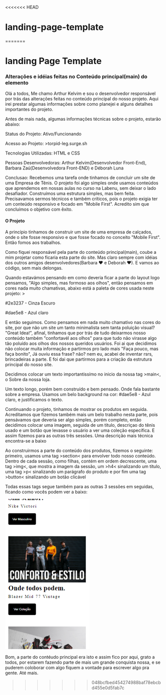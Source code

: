 <<<<<<< HEAD
# landing-page-template
=======
# landing Page Template

<h3>Alterações e idéias feitas no Conteúdo principal(main) do elemento</h3>

<p>Olá a todos, Me chamo Arthur Kelvim e sou o desenvolvedor responsável por trás das alterações feitas no conteúdo principal do nosso projeto. Aqui irei prestar algumas informações sobre como planejei e alguns detalhes importantes do projeto.</p>

<p>Antes de mais nada, algumas informações técnicas sobre o projeto, estarão abaixo:</p>

<p>Status do Projeto: Ativo/Funcionando</p>
<p>Acesso ao Projeto: >torpid-leg.surge.sh</p>
<p>Tecnologias Utilizadas: HTML e CSS</p>
<p>Pessoas Desenvolvedoras: Arthur Kelvim(Desenvolvedor Front-End), Barbara Zaú(Desenvolvedora Front-END) e Déborah Luna</p>
<p>Conclusao: Recebemos uma tarefa onde tinhamos de concluir um site de uma Empresa de Tênis. O projeto foi algo simples onde usamos conteúdos que aprendemos em nossas aulas no curso na Labenu, sem deixar o lado desafiador. Construímos uma estrutura simples, mas bem feita. Precisavamos sermos técnicos e também críticos, pois o projeto exigia ter um conteúdo responsivo e focado em "Mobile First". Acredito sim que concluímos o objetivo com êxito. </p>


<h4>O Projeto</h4>

<p>A princípio tinhamos de construir um site de uma empresa de calçados, onde o site fosse responsivo e que fosse focado no conceito "Mobile First". Então fomos aos trabalhos.</p>
<p>Como fiquei responsável pela parte do conteúdo principal(main), coube a mim projetar como ficaria esta parte do site. Mas claro sempre com idéias dos outros amigos desenvolvedores(Barbara ♥ e Deborah ♥). E vamos ao código, sem mais delongas.</p>

<p>Quando estavámos pensando em como deveria ficar a parte do layout logo pensamos, "Algo simples, mas formoso aos olhos", então pensamos em cores nada muito chamativas, abaixo está a paleta de cores usada neste projeto: ></p>

<p>#2e3237 - Cinza Escuro</p>
<p>#dae5e8 - Azul claro</p>

<p>E então seguimos. Como pensamos em nada muito chamativo nas cores do site, por que não um site um tanto minimalista sem tanta poluição visual? "Great Idea!", afinal, tinhamos que por trás de tudo deixarmos nosso conteúdo também "confortavél aos olhos" para que tudo não virasse algo tão poluído aos olhos dos nossos queridos usuários. Foi ai que decidimos não colocar muita informação e partirmos pro lado mais "Faça pouco, mas faça bonito", Já ouviu essa frase? não? nem eu, acabei de inventar rsrs, brincadeiras a parte. E foi dai que partirmos para a criação da estrutura principal do nosso site.</p>

<p>Decidimos colocar um texto importantissímo no inicio da nossa tag >main<, o Sobre da nossa loja.</p>
<p>Um texto longo, porém bem construído e bem pensado. Onde fala bastante sobre a empresa. Usamos um belo background na cor: #dae5e8 - Azul claro, e justificamos o texto.</p>

<p>Continuando o projeto, tinhamos de mostrar os produtos em seguida. Acreditamos que fizemos também mais um belo trabalho nesta parte, pois pensávamos que deveria ser algo simples, porém completo, então decidimos colocar uma imagem, seguida de um titulo, descriçao do tênis usado e um botão que levasse o usuário a ver uma coleção específica. E assim fizemos para as outras três sessões. Uma descrição mais técnica encontra-se a baixo</p>

<p>Ao construirmos a parte do conteúdo dos produtos, fizemos o seguinte: primeiro, usamos uma tag >section< para
envolver todo nosso conteúdo. Dentro de cada sessão, como filhas, contém em ordem decrescente, uma tag >img<, que mostra a imagem da sessão, um >h4< sinalizando um título, uma tag >p< sinalizando um parágrafo do produto e por fim uma tag >button< sinalizando um botão clicável</p>

<p>Todas essas tags segue também para as outras 3 sessões em seguidas, ficando como vocês podem ver a baixo: </p>


![Detalhe uma parte da sessão de Produtos](imagens/image-produtos.PNG)

<p>Bom, a parte do contéudo principal era isto e assim fico por aqui, grato a todos, por estarem fazendo parte de mais um grande conquista nossa, e se puderem coloborar com algo fiquem a vontade para escrever algo pra gente. Até mais. </p>

>>>>>>> 048bcfbed454274988baf78ebcbd455e0d5fab7c

